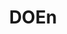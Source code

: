 ---
name: Stephen Nalley
department: Department of Energy*
sub-department: Energy Information Administration^
title: DOEn
---